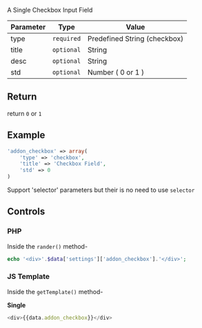 A Single Checkbox Input Field

Parameter | Type | Value
--- | --- | ---
type | `required` | Predefined String (checkbox)
title | `optional` | String
desc | `optional` | String
std | `optional` | Number ( 0 or 1 )

## Return
return `0` or `1`

## Example
```php
'addon_checkbox' => array(
    'type' => 'checkbox',
    'title' => 'Checkbox Field',
    'std' => 0
)
```
Support 'selector' parameters but their is no need to use `selector`


## Controls
### PHP
Inside the `rander()` method-
```php
echo '<div>'.$data['settings']['addon_checkbox'].'</div>';
```

### JS Template
Inside the `getTemplate()` method-

**Single**
```js
<div>{{data.addon_checkbox}}</div>
```
